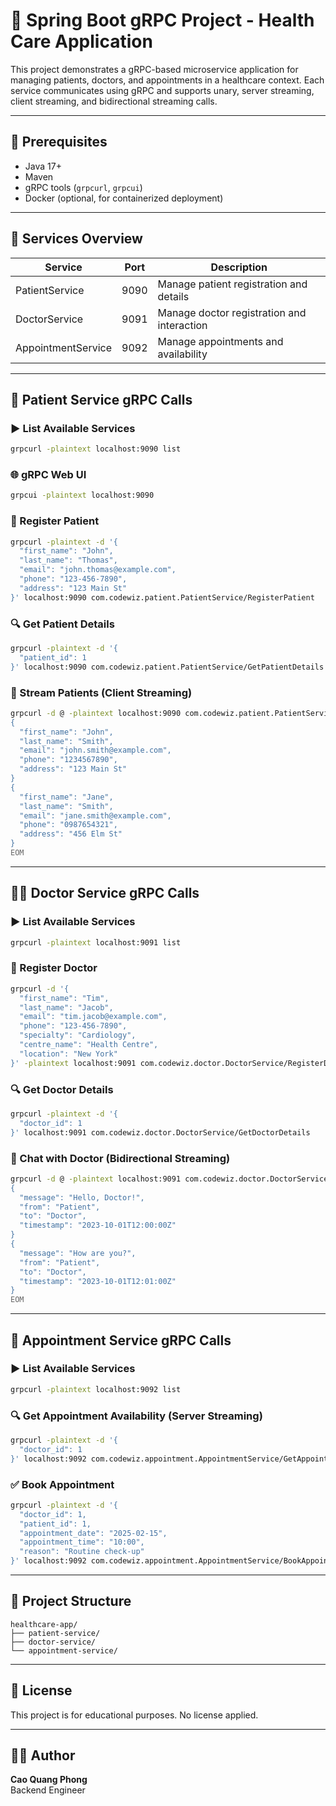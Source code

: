 # 🏥 Spring Boot gRPC Project - Health Care Application

This project demonstrates a gRPC-based microservice application for managing patients, doctors, and appointments in a healthcare context. Each service communicates using gRPC and supports unary, server streaming, client streaming, and bidirectional streaming calls.

---

## 🔧 Prerequisites

- Java 17+
- Maven
- gRPC tools (`grpcurl`, `grpcui`)
- Docker (optional, for containerized deployment)

---

## 🚀 Services Overview

| Service        | Port  | Description                      |
|----------------|-------|----------------------------------|
| PatientService | 9090  | Manage patient registration and details |
| DoctorService  | 9091  | Manage doctor registration and interaction |
| AppointmentService | 9092 | Manage appointments and availability |

---

## 🧪 Patient Service gRPC Calls

### ▶️ List Available Services
```bash
grpcurl -plaintext localhost:9090 list
```

### 🌐 gRPC Web UI
```bash
grpcui -plaintext localhost:9090
```

### 📝 Register Patient
```bash
grpcurl -plaintext -d '{
  "first_name": "John",
  "last_name": "Thomas",
  "email": "john.thomas@example.com",
  "phone": "123-456-7890",
  "address": "123 Main St"
}' localhost:9090 com.codewiz.patient.PatientService/RegisterPatient
```

### 🔍 Get Patient Details
```bash
grpcurl -plaintext -d '{
  "patient_id": 1
}' localhost:9090 com.codewiz.patient.PatientService/GetPatientDetails
```

### 📡 Stream Patients (Client Streaming)
```bash
grpcurl -d @ -plaintext localhost:9090 com.codewiz.patient.PatientService/StreamPatients <<EOM
{
  "first_name": "John",
  "last_name": "Smith",
  "email": "john.smith@example.com",
  "phone": "1234567890",
  "address": "123 Main St"
}
{
  "first_name": "Jane",
  "last_name": "Smith",
  "email": "jane.smith@example.com",
  "phone": "0987654321",
  "address": "456 Elm St"
}
EOM
```

---

## 👨‍⚕️ Doctor Service gRPC Calls

### ▶️ List Available Services
```bash
grpcurl -plaintext localhost:9091 list
```

### 📝 Register Doctor
```bash
grpcurl -d '{
  "first_name": "Tim",
  "last_name": "Jacob",
  "email": "tim.jacob@example.com",
  "phone": "123-456-7890",
  "specialty": "Cardiology",
  "centre_name": "Health Centre",
  "location": "New York"
}' -plaintext localhost:9091 com.codewiz.doctor.DoctorService/RegisterDoctor
```

### 🔍 Get Doctor Details
```bash
grpcurl -plaintext -d '{
  "doctor_id": 1
}' localhost:9091 com.codewiz.doctor.DoctorService/GetDoctorDetails
```

### 💬 Chat with Doctor (Bidirectional Streaming)
```bash
grpcurl -d @ -plaintext localhost:9091 com.codewiz.doctor.DoctorService/Chat <<EOM
{
  "message": "Hello, Doctor!",
  "from": "Patient",
  "to": "Doctor",
  "timestamp": "2023-10-01T12:00:00Z"
}
{
  "message": "How are you?",
  "from": "Patient",
  "to": "Doctor",
  "timestamp": "2023-10-01T12:01:00Z"
}
EOM
```

---

## 📅 Appointment Service gRPC Calls

### ▶️ List Available Services
```bash
grpcurl -plaintext localhost:9092 list
```

### 🔍 Get Appointment Availability (Server Streaming)
```bash
grpcurl -plaintext -d '{
  "doctor_id": 1
}' localhost:9092 com.codewiz.appointment.AppointmentService/GetAppointmentAvailability
```

### ✅ Book Appointment
```bash
grpcurl -plaintext -d '{
  "doctor_id": 1,
  "patient_id": 1,
  "appointment_date": "2025-02-15",
  "appointment_time": "10:00",
  "reason": "Routine check-up"
}' localhost:9092 com.codewiz.appointment.AppointmentService/BookAppointment
```

---

## 📂 Project Structure

```
healthcare-app/
├── patient-service/
├── doctor-service/
└── appointment-service/
```

---

## 📜 License

This project is for educational purposes. No license applied.

---

## 👨‍💻 Author

**Cao Quang Phong**  
Backend Engineer  

